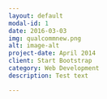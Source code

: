 ```yaml
---
layout: default
modal-id: 1
date: 2016-03-03
img: qualcommnew.png
alt: image-alt
project-date: April 2014
client: Start Bootstrap
category: Web Development
description: Test text

---
```

